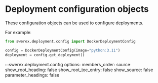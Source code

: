 # Deployment configuration objects

These configuration objects can be used to configure deployments.

For example:

```python
from swerex.deployment.config import DockerDeploymentConfig

config = DockerDeploymentConfig(image="python:3.11")
deployment = config.get_deployment()
```

:::swerex.deployment.config
    options:
        members_order: source
        show_root_heading: false
        show_root_toc_entry: false
        show_source: false
        parameter_headings: false